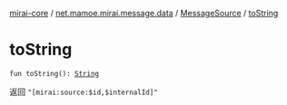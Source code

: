 [mirai-core](../../index.md) / [net.mamoe.mirai.message.data](../index.md) / [MessageSource](index.md) / [toString](./to-string.md)

# toString

`fun toString(): `[`String`](https://kotlinlang.org/api/latest/jvm/stdlib/kotlin/-string/index.html)

返回 `"[mirai:source:$id,$internalId]"`

